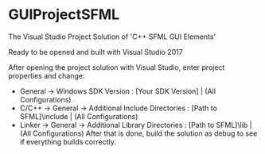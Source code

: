 # GUIProjectSFML
The Visual Studio Project Solution of 'C++ SFML GUI Elements'

Ready to be opened and built with Visual Studio 2017

After opening the project solution with Visual Studio, enter project properties and change:
- General -> Windows SDK Version : [Your SDK Version] | (All Configurations)
- C/C++ -> General -> Additional Include Directories : [Path to SFML]\include | (All Configurations)
- Linker -> General -> Additional Library Directories : [Path to SFML]\lib | (All Configurations)
After that is done, build the solution as debug to see if everything builds correctly.
